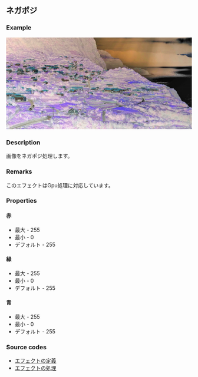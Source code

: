 ## ネガポジ

### Example

![](https://github.com/b-editor/BEditor/raw/main/docs/example/negaposi.jpg)

### Description

画像をネガポジ処理します。

### Remarks

このエフェクトはGpu処理に対応しています。

### Properties

#### 赤

* 最大 - 255
* 最小 - 0
* デフォルト - 255

#### 緑

* 最大 - 255
* 最小 - 0
* デフォルト - 255

#### 青

* 最大 - 255
* 最小 - 0
* デフォルト - 255

### Source codes

* [エフェクトの定義](https://github.com/b-editor/BEditor/blob/main/src/BEditor.Primitive/Effects/PrimitiveImages/Negaposi.cs)
* [エフェクトの処理](https://github.com/b-editor/BEditor/blob/main/src/BEditor.Drawing/PixelOperation/NegaposiOperation.cs)

